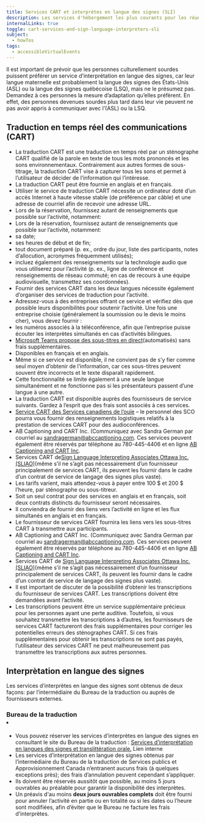 ```yaml
---
title: Services CART et interprètes en langue des signes (SLI)
description: Les services d'hébergement les plus courants pour les réunions ou les événements sont les services de transcription en temps réel assistés par ordinateur (CART) et d'interprétation.
internalLinks: true
toggle: cart-services-and-sign-language-interpreters-sli
subject:
  - howTos
tags:
  - accessibleVirtualEvents
---
```


Il est important de prévoir que les personnes culturellement sourdes puissent préférer un service d’interprétation en langue des signes, car leur langue maternelle est probablement la langue des signes des États-Unis (ASL) ou la langue des signes québécoise (LSQ), mais ne le présumez pas. Demandez à ces personnes la mesure d’adaptation qu’elles préfèrent. En effet, des personnes devenues sourdes plus tard dans leur vie peuvent ne pas avoir appris à communiquer avec l’(ASL) ou la LSQ.

## Traduction en temps réel des communications (CART)

- La traduction CART est une traduction en temps réel par un sténographe CART qualifié de la parole en texte de tous les mots prononcés et les sons environnementaux. Contrairement aux autres formes de sous-titrage, la traduction CART vise à capturer tous les sons et permet à l’utilisateur de décider de l’information qui l’intéresse.
- La traduction CART peut être fournie en anglais et en français.
- Utiliser le service de traduction CART nécessite un ordinateur doté d’un accès Internet à haute vitesse stable (de préférence par câble) et une adresse de courriel afin de recevoir une adresse URL.
- Lors de la réservation, fournissez autant de renseignements que possible sur l’activité, notamment:
- Lors de la réservation, fournissez autant de renseignements que possible sur l’activité, notamment:
- sa date;
- ses heures de début et de fin;
- tout document préparé (p. ex., ordre du jour, liste des participants, notes d’allocution, acronymes fréquemment utilisés);
- incluez également des renseignements sur la technologie audio que vous utiliserez pour l’activité (p. ex., ligne de conférence et renseignements de réseau commuté; en cas de recours à une équipe audiovisuelle, transmettez ses coordonnées).
- Fournir des services CART dans les deux langues nécessite également d’organiser des services de traduction pour l’activité.
- Adressez-vous à des entreprises offrant ce service et vérifiez dès que possible leurs disponibilités pour soutenir l’activité. Une fois une entreprise choisie (généralement la soumission ou le devis le moins cher), vous devez fournir :
- les numéros associés à la téléconférence, afin que l’entreprise puisse écouter les interprètes simultanés en cas d’activités bilingues.
- [Microsoft Teams propose des sous-titres en direct](https://support.microsoft.com/fr-fr/office/utiliser-les-sous-titres-en-direct-dans-une-r%C3%A9union-teams-4be2d304-f675-4b57-8347-cbd000a21260)(automatisés) sans frais supplémentaires.
- Disponibles en français et en anglais.
- Même si ce service est disponible, il ne convient pas de s’y fier comme seul moyen d’obtenir de l’information, car ces sous-titres peuvent souvent être incorrects et le texte disparaît rapidement.
- Cette fonctionnalité se limite également à une seule langue simultanément et ne fonctionne pas si les présentateurs passent d’une langue à une autre.
- La traduction CART est disponible auprès des fournisseurs de service suivants. Gardez à l’esprit que des frais sont associés à ces services.
- [Service CART des Services canadiens de l’ouïe](https://www.chs.ca/fr/service/services-de-sous-titrage) – le personnel des SCO pourra vous fournir des renseignements logistiques relatifs à la prestation de services CART pour des audioconférences.
- AB Captioning and CART Inc. (Communiquez avec Sandra German par courriel au [sandragerman@abccaptioning.com](mailto:sandragerman@abccaptioning.com). Ces services peuvent également être réservés par téléphone au 780-445-4406 et en ligne [AB Captioning and CART Inc](https://abcaptioning.com).
- Services CART de[Sign Language Interpreting Associates Ottawa Inc. (SLIAO)](mailto:https://sliao.ca/fr/services/)(même s’il ne s’agit pas nécessairement d’un fournisseur principalement de services CART, ils peuvent les fournir dans le cadre d’un contrat de service de langage des signes plus vaste).
- Les tarifs varient, mais attendez-vous à payer entre 100 $ et 200 $ l’heure, par sténographe ou sous-titreur.
- Soit un seul contrat pour des services en anglais et en français, soit deux contrats distincts du fournisseur seront nécessaires.
- Il conviendra de fournir des liens vers l’activité en ligne et les flux simultanés en anglais et en français.
- Le fournisseur de services CART fournira les liens vers les sous-titres CART à transmettre aux participants.
- AB Captioning and CART Inc. (Communiquez avec Sandra German par courriel au [sandragerman@abccaptioning.com](mailto:sandragerman@abccaptioning.com). Ces services peuvent également être réservés par téléphone au 780-445-4406 et en ligne [AB Captioning and CART Inc](https://abcaptioning.com).
- Services CART de [Sign Language Interpreting Associates Ottawa Inc. (SLIAO)](mailto:https://sliao.ca/fr/services/)(même s’il ne s’agit pas nécessairement d’un fournisseur principalement de services CART, ils peuvent les fournir dans le cadre d’un contrat de service de langage des signes plus vaste).
- Il est important de discuter de la possibilité d’obtenir les transcriptions du fournisseur de services CART. Les transcriptions doivent être demandées avant l’activité.
- Les transcriptions peuvent être un service supplémentaire précieux pour les personnes ayant une perte auditive. Toutefois, si vous souhaitez transmettre les transcriptions à d’autres, les fournisseurs de services CART factureront des frais supplémentaires pour corriger les potentielles erreurs des sténographes CART. Si ces frais supplémentaires pour obtenir les transcriptions ne sont pas payés, l’utilisateur des services CART ne peut malheureusement pas transmettre les transcriptions aux autres personnes.

## Interprètation en langue des signes

Les services d’interprètes en langue des signes sont obtenus de deux façons: par l’intermédiaire du Bureau de la traduction ou auprès de fournisseurs externes.

### Bureau de la traduction <li>

- Vous pouvez réserver les services d’interprètes en langue des signes en consultant le site du Bureau de la traduction : [Services d’interprétation en langues des signes et translittération orale.](https://gcintranet.tpsgc-pwgsc.gc.ca/bt-tb/interpretation/visuelle-visual-fra.html) Lien interne
- Les services d’interprétation en langue des signes obtenus par l’intermédiaire du Bureau de la traduction de Services publics et Approvisionnement Canada n’entranent aucuns frais (à quelques exceptions près); des frais d’annulation peuvent cependant s’appliquer.
- Ils doivent être réservés aussitôt que possible, au moins 5 jours ouvrables au préalable pour garantir la disponibilité des interprètes.
- Un préavis d'au moins **deux jours ouvrables complets** doit être fourni pour annuler l’activité en partie ou en totalité ou si les dates ou l’heure sont modifiées, afin d’éviter que le Bureau ne facture les frais d’interprètes.
